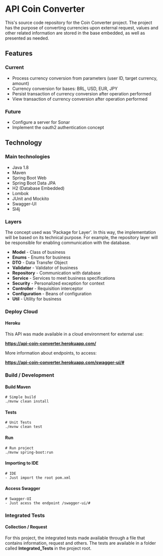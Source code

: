 # API Coin Converter

This's source code repository for the Coin Converter project. The project has the purpose of converting currencies upon external request, values and other related information are stored in the base embedded, as well as presented as needed.

## Features

### Current

- Process currency conversion from parameters (user ID, target currency, amount)
- Currency conversion for bases: BRL, USD, EUR, JPY
- Persist transaction of currency conversion after operation performed
- View transaction of currency conversion after operation performed

### Future

- Configure a server for Sonar
- Implement the oauth2 authentication concept


## Technology

### Main technologies

- Java 1.8
- Maven
- Spring Boot Web
- Spring Boot Data JPA
- H2 (Database Embedded)
- Lombok
- JUnit and Mockito
- Swagger-UI
- Sl4j

### Layers

The concept used was 'Package for Layer'. In this way, the implementation will be based on its technical purpose. For example, the repository layer will be responsible for enabling communication with the database.

- **Model** - Class of business
- **Enums** - Enums for business
- **DTO** - Data Transfer Object
- **Validator** - Validator of business   
- **Repository** - Communication with database
- **Service** - Services to meet business specifications
- **Security** - Personalized exception for context
- **Controller** - Requisition interceptor
- **Configuration** - Beans of configuration
- **Util** - Utility for business

### Deploy Cloud

#### Heroku

This API was made available in a cloud environment for external use:

**https://api-coin-converter.herokuapp.com/**

More information about endpoints, to access:

**https://api-coin-converter.herokuapp.com/swagger-ui/#**


### Build / Development

#### Build Maven
```
# Simple build
./mvnw clean install
```

#### Tests
```
# Unit Tests
./mvnw clean test
```

#### Run
```
# Run project
./mvnw spring-boot:run
```

#### Importing to IDE
```
# IDE
- Just import the root pom.xml
```

#### Access Swagger
```
# Swagger-UI
- Just acess the endpoint /swagger-ui/# 
```

### Integrated Tests

#### Collection / Request

For this project, the integrated tests made available through a file that contains information, request and others.
The tests are available in a folder called **Integrated_Tests** in the project root.